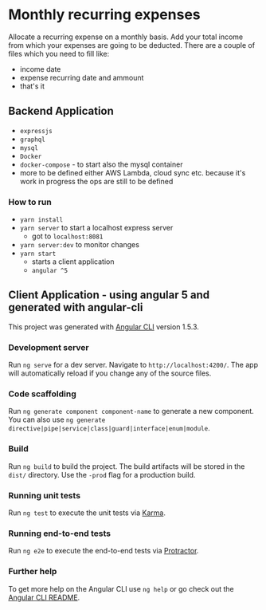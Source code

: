 # Monthly recurring expenses

Allocate a recurring expense on a monthly basis. 
Add your total income from which your expenses are going to be deducted. 
There are a couple of files which you need to fill like:
 - income date
 - expense recurring date and ammount
 - that's it


## Backend Application
- `expressjs`
- `graphql`
- `mysql`
- `Docker`
- `docker-compose` - to start also the mysql container
- more to be defined either AWS Lambda, cloud sync etc. because it's work in progress the ops are still to be defined

### How to run
- `yarn install`
- `yarn server` to start a localhost express server
    - got to `localhost:8081`
- `yarn server:dev` to monitor changes
- `yarn start`
    - starts a client application
    - `angular ^5`
    


## Client Application - using angular 5 and generated with angular-cli
This project was generated with [Angular CLI](https://github.com/angular/angular-cli) version 1.5.3.

### Development server
Run `ng serve` for a dev server. Navigate to `http://localhost:4200/`. The app will automatically reload if you change any of the source files.

### Code scaffolding
Run `ng generate component component-name` to generate a new component. You can also use `ng generate directive|pipe|service|class|guard|interface|enum|module`.

### Build
Run `ng build` to build the project. The build artifacts will be stored in the `dist/` directory. Use the `-prod` flag for a production build.

### Running unit tests
Run `ng test` to execute the unit tests via [Karma](https://karma-runner.github.io).

### Running end-to-end tests
Run `ng e2e` to execute the end-to-end tests via [Protractor](http://www.protractortest.org/).

### Further help

To get more help on the Angular CLI use `ng help` or go check out the [Angular CLI README](https://github.com/angular/angular-cli/blob/master/README.md).
